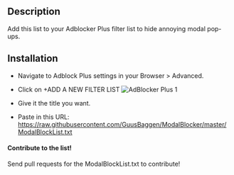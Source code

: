 ## Description

Add this list to your Adblocker Plus filter list to hide annoying modal pop-ups. 

## Installation 

- Navigate to Adblock Plus settings in your Browser > Advanced.

- Click on +ADD A NEW FILTER LIST
![AdBlocker Plus 1](https://github.com/GuusBaggen/ModalBlocker/blob/master/images/Install%20modal.png "AdBlocker Plus")

- Give it the title you want.

- Paste in this URL: https://raw.githubusercontent.com/GuusBaggen/ModalBlocker/master/ModalBlockList.txt

#### Contribute to the list!

Send pull requests for the ModalBlockList.txt to contribute!